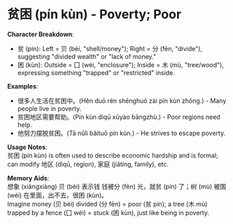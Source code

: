 # **贫困 (pín kùn) - Poverty; Poor**

**Character Breakdown**:  
- 贫 (pín): Left = 贝 (bèi, "shell/money"); Right = 分 (fēn, "divide"), suggesting "divided wealth" or "lack of money."  
- 困 (kùn): Outside = 囗 (wéi, "enclosure"); Inside = 木 (mù, "tree/wood"), expressing something "trapped" or "restricted" inside.

**Examples**:  
- 很多人生活在贫困中。(Hěn duō rén shēnghuó zài pín kùn zhōng.) - Many people live in poverty.  
- 贫困地区需要帮助。(Pín kùn dìqū xūyào bāngzhù.) - Poor regions need help.  
- 他努力摆脱贫困。(Tā nǔlì bǎituō pín kùn.) - He strives to escape poverty.

**Usage Notes**:  
贫困 (pín kùn) is often used to describe economic hardship and is formal; can modify 地区 (dìqū, region), 家庭 (jiātíng, family), etc.

**Memory Aids**:  
想象 (xiǎngxiàng) 贝 (bèi) 表示钱 钱被分 (fēn) 光，就贫 (pín) 了；树 (mù) 被围 (wéi) 在里面，出不去，很困 (kùn)。  
Imagine money (贝 bèi) divided (分 fēn) = poor (贫 pín); a tree (木 mù) trapped by a fence (囗 wéi) = stuck (困 kùn), just like being in poverty.